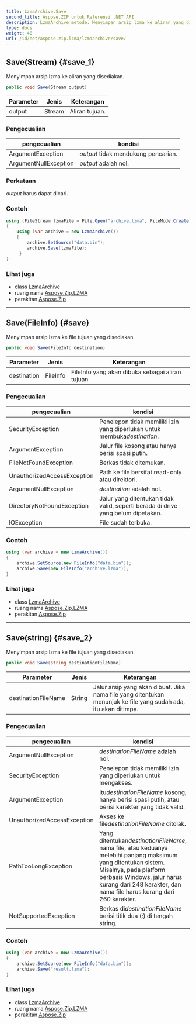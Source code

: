 ```yaml
---
title: LzmaArchive.Save
second_title: Aspose.ZIP untuk Referensi .NET API
description: LzmaArchive metode. Menyimpan arsip lzma ke aliran yang disediakan.
type: docs
weight: 40
url: /id/net/aspose.zip.lzma/lzmaarchive/save/
---
```

## Save(Stream) {#save_1}

Menyimpan arsip lzma ke aliran yang disediakan.

```csharp
public void Save(Stream output)
```

| Parameter | Jenis | Keterangan |
| --- | --- | --- |
| output | Stream | Aliran tujuan. |

### Pengecualian

| pengecualian | kondisi |
| --- | --- |
| ArgumentException | *output* tidak mendukung pencarian. |
| ArgumentNullException | *output* adalah nol. |

### Perkataan

*output* harus dapat dicari.

### Contoh

```csharp
using (FileStream lzmaFile = File.Open("archive.lzma", FileMode.Create))
{
    using (var archive = new LzmaArchive())
    {
        archive.SetSource("data.bin");
        archive.Save(lzmaFile);
     }
}
```

### Lihat juga

* class [LzmaArchive](../)
* ruang nama [Aspose.Zip.LZMA](../../lzmaarchive/)
* perakitan [Aspose.Zip](../../../)

---

## Save(FileInfo) {#save}

Menyimpan arsip lzma ke file tujuan yang disediakan.

```csharp
public void Save(FileInfo destination)
```

| Parameter | Jenis | Keterangan |
| --- | --- | --- |
| destination | FileInfo | FileInfo yang akan dibuka sebagai aliran tujuan. |

### Pengecualian

| pengecualian | kondisi |
| --- | --- |
| SecurityException | Penelepon tidak memiliki izin yang diperlukan untuk membuka*destination*. |
| ArgumentException | Jalur file kosong atau hanya berisi spasi putih. |
| FileNotFoundException | Berkas tidak ditemukan. |
| UnauthorizedAccessException | Path ke file bersifat read-only atau direktori. |
| ArgumentNullException | *destination* adalah nol. |
| DirectoryNotFoundException | Jalur yang ditentukan tidak valid, seperti berada di drive yang belum dipetakan. |
| IOException | File sudah terbuka. |

### Contoh

```csharp
using (var archive = new LzmaArchive()) 
{
    archive.SetSource(new FileInfo("data.bin"));
    archive.Save(new FileInfo("archive.lzma"));
}
```

### Lihat juga

* class [LzmaArchive](../)
* ruang nama [Aspose.Zip.LZMA](../../lzmaarchive/)
* perakitan [Aspose.Zip](../../../)

---

## Save(string) {#save_2}

Menyimpan arsip lzma ke file tujuan yang disediakan.

```csharp
public void Save(string destinationFileName)
```

| Parameter | Jenis | Keterangan |
| --- | --- | --- |
| destinationFileName | String | Jalur arsip yang akan dibuat. Jika nama file yang ditentukan menunjuk ke file yang sudah ada, itu akan ditimpa. |

### Pengecualian

| pengecualian | kondisi |
| --- | --- |
| ArgumentNullException | *destinationFileName* adalah nol. |
| SecurityException | Penelepon tidak memiliki izin yang diperlukan untuk mengakses. |
| ArgumentException | Itu*destinationFileName* kosong, hanya berisi spasi putih, atau berisi karakter yang tidak valid. |
| UnauthorizedAccessException | Akses ke file*destinationFileName* ditolak. |
| PathTooLongException | Yang ditentukan*destinationFileName*, nama file, atau keduanya melebihi panjang maksimum yang ditentukan sistem. Misalnya, pada platform berbasis Windows, jalur harus kurang dari 248 karakter, dan nama file harus kurang dari 260 karakter. |
| NotSupportedException | Berkas di*destinationFileName* berisi titik dua (:) di tengah string. |

### Contoh

```csharp
using (var archive = new LzmaArchive()) 
{
    archive.SetSource(new FileInfo("data.bin"));
    archive.Save("result.lzma");
}
```

### Lihat juga

* class [LzmaArchive](../)
* ruang nama [Aspose.Zip.LZMA](../../lzmaarchive/)
* perakitan [Aspose.Zip](../../../)


